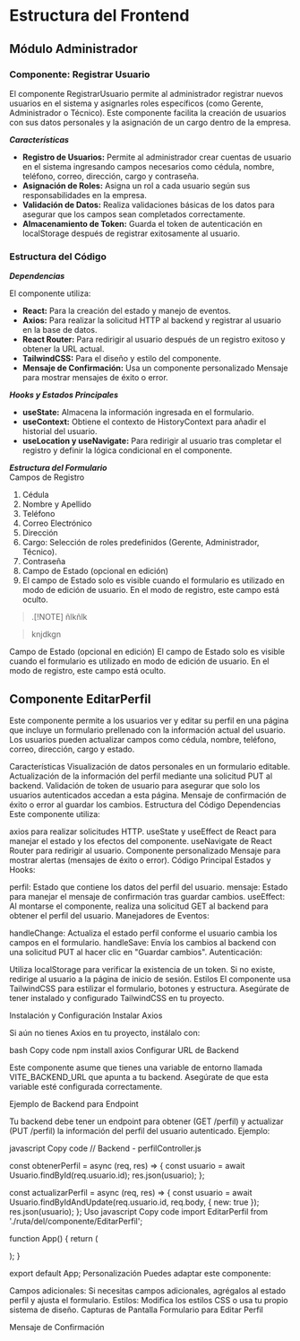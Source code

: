 # Estructura del Frontend <br>
## Módulo Administrador <br>
### Componente: Registrar Usuario <br>
El componente RegistrarUsuario permite al administrador registrar nuevos usuarios en el sistema y asignarles roles específicos (como Gerente, Administrador o Técnico). Este componente facilita la creación de usuarios 
con sus datos personales y la asignación de un cargo dentro de la empresa.<br>

***Características***<br>
* **Registro de Usuarios:** Permite al administrador crear cuentas de usuario en el sistema 
  ingresando campos necesarios como cédula, nombre, teléfono, correo, dirección, cargo y 
  contraseña.
* **Asignación de Roles:** Asigna un rol a cada usuario según sus responsabilidades en la empresa.
* **Validación de Datos:** Realiza validaciones básicas de los datos para asegurar que los campos 
  sean completados correctamente.
* **Almacenamiento de Token:** Guarda el token de autenticación en localStorage después de 
  registrar exitosamente al usuario.
### Estructura del Código <br>
***Dependencias***<br>

El componente utiliza:

* **React:** Para la creación del estado y manejo de eventos.
* **Axios:** Para realizar la solicitud HTTP al backend y registrar al usuario en la base de 
   datos.
* **React Router:** Para redirigir al usuario después de un registro exitoso y obtener la URL 
  actual.
* **TailwindCSS:** Para el diseño y estilo del componente.
* **Mensaje de Confirmación:** Usa un componente personalizado Mensaje para mostrar mensajes de 
  éxito o error.

***Hooks y Estados Principales***<br>
* **useState:** Almacena la información ingresada en el formulario.
* **useContext:** Obtiene el contexto de HistoryContext para añadir el historial del usuario.
* **useLocation y useNavigate:** Para redirigir al usuario tras completar el registro y definir la lógica condicional en el componente.


***Estructura del Formulario***<br>
Campos de Registro
1. Cédula
2. Nombre y Apellido
3. Teléfono
4. Correo Electrónico
5. Dirección
6. Cargo: Selección de roles predefinidos (Gerente, Administrador, Técnico).
7. Contraseña
8. Campo de Estado (opcional en edición)
9. El campo de Estado solo es visible cuando el formulario es utilizado en modo de edición de 
   usuario. En el modo de registro, este campo está oculto.
> .[!NOTE]
> ñlkñlk

> knjdkgn

Campo de Estado (opcional en edición)
El campo de Estado solo es visible cuando el formulario es utilizado en modo de edición de usuario. En el modo de registro, este campo está oculto.

## Componente EditarPerfil
Este componente permite a los usuarios ver y editar su perfil en una página que incluye un formulario prellenado con la información actual del usuario. Los usuarios pueden actualizar campos como cédula, nombre, teléfono, correo, dirección, cargo y estado.

Características
Visualización de datos personales en un formulario editable.
Actualización de la información del perfil mediante una solicitud PUT al backend.
Validación de token de usuario para asegurar que solo los usuarios autenticados accedan a esta página.
Mensaje de confirmación de éxito o error al guardar los cambios.
Estructura del Código
Dependencias
Este componente utiliza:

axios para realizar solicitudes HTTP.
useState y useEffect de React para manejar el estado y los efectos del componente.
useNavigate de React Router para redirigir al usuario.
Componente personalizado Mensaje para mostrar alertas (mensajes de éxito o error).
Código Principal
Estados y Hooks:

perfil: Estado que contiene los datos del perfil del usuario.
mensaje: Estado para manejar el mensaje de confirmación tras guardar cambios.
useEffect: Al montarse el componente, realiza una solicitud GET al backend para obtener el perfil del usuario.
Manejadores de Eventos:

handleChange: Actualiza el estado perfil conforme el usuario cambia los campos en el formulario.
handleSave: Envía los cambios al backend con una solicitud PUT al hacer clic en "Guardar cambios".
Autenticación:

Utiliza localStorage para verificar la existencia de un token. Si no existe, redirige al usuario a la página de inicio de sesión.
Estilos
El componente usa TailwindCSS para estilizar el formulario, botones y estructura. Asegúrate de tener instalado y configurado TailwindCSS en tu proyecto.

Instalación y Configuración
Instalar Axios

Si aún no tienes Axios en tu proyecto, instálalo con:

bash
Copy code
npm install axios
Configurar URL de Backend

Este componente asume que tienes una variable de entorno llamada VITE_BACKEND_URL que apunta a tu backend. Asegúrate de que esta variable esté configurada correctamente.

Ejemplo de Backend para Endpoint

Tu backend debe tener un endpoint para obtener (GET /perfil) y actualizar (PUT /perfil) la información del perfil del usuario autenticado. Ejemplo:

javascript
Copy code
// Backend - perfilController.js

const obtenerPerfil = async (req, res) => {
  const usuario = await Usuario.findById(req.usuario.id);
  res.json(usuario);
};

const actualizarPerfil = async (req, res) => {
  const usuario = await Usuario.findByIdAndUpdate(req.usuario.id, req.body, { new: true });
  res.json(usuario);
};
Uso
javascript
Copy code
import EditarPerfil from './ruta/del/componente/EditarPerfil';

function App() {
  return (
    <div className="App">
      <EditarPerfil />
    </div>
  );
}

export default App;
Personalización
Puedes adaptar este componente:

Campos adicionales: Si necesitas campos adicionales, agrégalos al estado perfil y ajusta el formulario.
Estilos: Modifica los estilos CSS o usa tu propio sistema de diseño.
Capturas de Pantalla
Formulario para Editar Perfil


Mensaje de Confirmación
